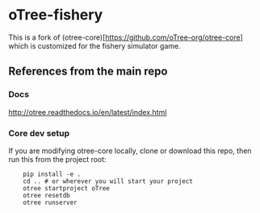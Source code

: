 # oTree-fishery

This is a fork of (otree-core)[https://github.com/oTree-org/otree-core] which is customized for the fishery simulator game.

## References from the main repo


### Docs

http://otree.readthedocs.io/en/latest/index.html


### Core dev setup

If you are modifying otree-core locally, clone or download this repo,
then run this from the project root:

```
    pip install -e .
    cd .. # or wherever you will start your project
    otree startproject oTree
    otree resetdb
    otree runserver

```

